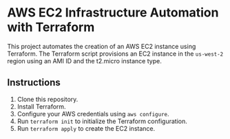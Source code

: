 # AWS EC2 Infrastructure Automation with Terraform

This project automates the creation of an AWS EC2 instance using Terraform. The Terraform script provisions an EC2 instance in the `us-west-2` region using an AMI ID and the t2.micro instance type.

## Instructions
1. Clone this repository.
2. Install Terraform.
3. Configure your AWS credentials using `aws configure`.
4. Run `terraform init` to initialize the Terraform configuration.
5. Run `terraform apply` to create the EC2 instance.

